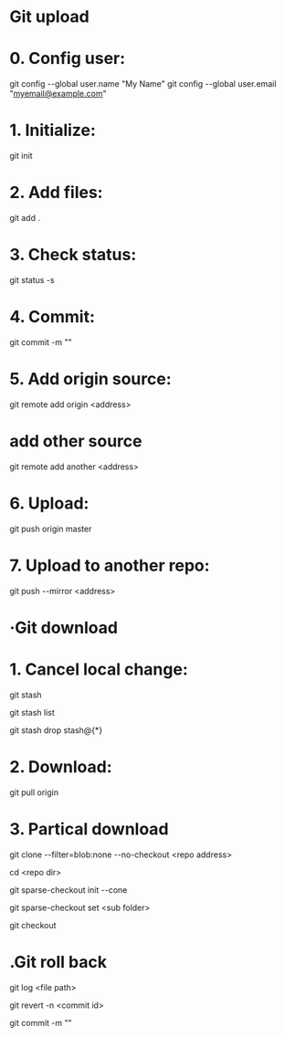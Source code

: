 
# Git upload
# 0. Config user:
git config --global user.name "My Name"
git config --global user.email "myemail@example.com"

# 1. Initialize: 
git init

# 2. Add files: 
git add .

# 3. Check status: 
git status -s

# 4. Commit: 
git commit -m "<comment>"

# 5. Add origin source: 
git remote add origin &lt;address&gt;

# add other source 
git remote add another &lt;address&gt;

# 6. Upload: 
git push origin master

# 7. Upload to another repo: 
git push --mirror &lt;address&gt;



# ·Git download

# 1. Cancel local change: 
git stash

git stash list

git stash drop stash@{*}

# 2. Download: 
git pull origin

# 3. Partical download
git clone --filter=blob:none --no-checkout &lt;repo address&gt;

cd &lt;repo dir&gt;

git sparse-checkout init --cone

git sparse-checkout set &lt;sub folder&gt;

git checkout

# .Git roll back
git log &lt;file path&gt;

git revert -n &lt;commit id&gt;

git commit -m ""
